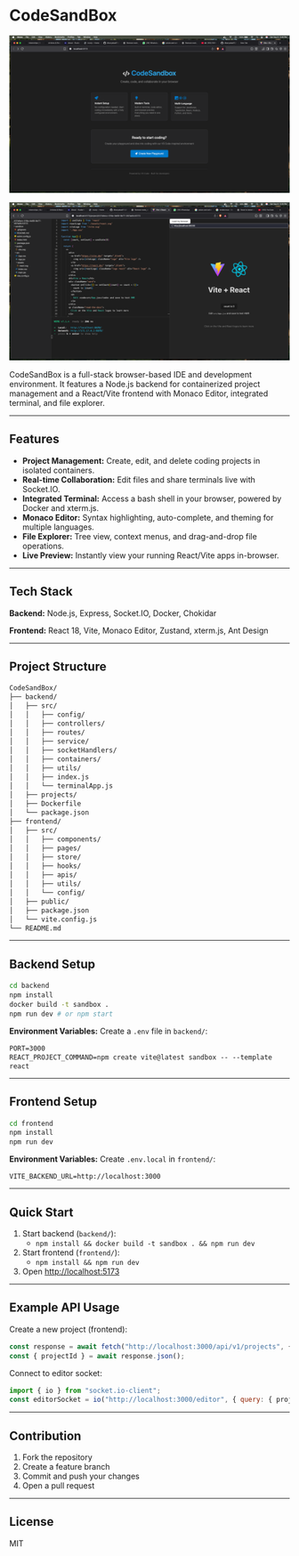 # CodeSandBox

![App Screenshot](frontend/public/createplayground.png)

![App Screenshot](frontend/public/Screenshot2.png)

CodeSandBox is a full-stack browser-based IDE and development environment. It features a Node.js backend for containerized project management and a React/Vite frontend with Monaco Editor, integrated terminal, and file explorer.

---

## Features

-   **Project Management:** Create, edit, and delete coding projects in isolated containers.
-   **Real-time Collaboration:** Edit files and share terminals live with Socket.IO.
-   **Integrated Terminal:** Access a bash shell in your browser, powered by Docker and xterm.js.
-   **Monaco Editor:** Syntax highlighting, auto-complete, and theming for multiple languages.
-   **File Explorer:** Tree view, context menus, and drag-and-drop file operations.
-   **Live Preview:** Instantly view your running React/Vite apps in-browser.

---

## Tech Stack

**Backend:** Node.js, Express, Socket.IO, Docker, Chokidar

**Frontend:** React 18, Vite, Monaco Editor, Zustand, xterm.js, Ant Design

---

## Project Structure

```
CodeSandBox/
├── backend/
│   ├── src/
│   │   ├── config/
│   │   ├── controllers/
│   │   ├── routes/
│   │   ├── service/
│   │   ├── socketHandlers/
│   │   ├── containers/
│   │   ├── utils/
│   │   ├── index.js
│   │   └── terminalApp.js
│   ├── projects/
│   ├── Dockerfile
│   └── package.json
├── frontend/
│   ├── src/
│   │   ├── components/
│   │   ├── pages/
│   │   ├── store/
│   │   ├── hooks/
│   │   ├── apis/
│   │   ├── utils/
│   │   └── config/
│   ├── public/
│   ├── package.json
│   └── vite.config.js
└── README.md
```

---

## Backend Setup

```bash
cd backend
npm install
docker build -t sandbox .
npm run dev # or npm start
```

**Environment Variables:**
Create a `.env` file in `backend/`:

```
PORT=3000
REACT_PROJECT_COMMAND=npm create vite@latest sandbox -- --template react
```

---

## Frontend Setup

```bash
cd frontend
npm install
npm run dev
```

**Environment Variables:**
Create `.env.local` in `frontend/`:

```
VITE_BACKEND_URL=http://localhost:3000
```

---

## Quick Start

1. Start backend (`backend/`):
    - `npm install && docker build -t sandbox . && npm run dev`
2. Start frontend (`frontend/`):
    - `npm install && npm run dev`
3. Open [http://localhost:5173](http://localhost:5173)

---

## Example API Usage

Create a new project (frontend):

```js
const response = await fetch("http://localhost:3000/api/v1/projects", { method: "POST" });
const { projectId } = await response.json();
```

Connect to editor socket:

```js
import { io } from "socket.io-client";
const editorSocket = io("http://localhost:3000/editor", { query: { projectId } });
```

---

## Contribution

1. Fork the repository
2. Create a feature branch
3. Commit and push your changes
4. Open a pull request

---

## License

MIT
